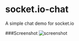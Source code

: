 socket.io-chat
==============

A simple chat demo for socket.io

###Screenshot
![screenshot](https://raw.github.com/grant/socket.io-chat/master/screenshot.png)
